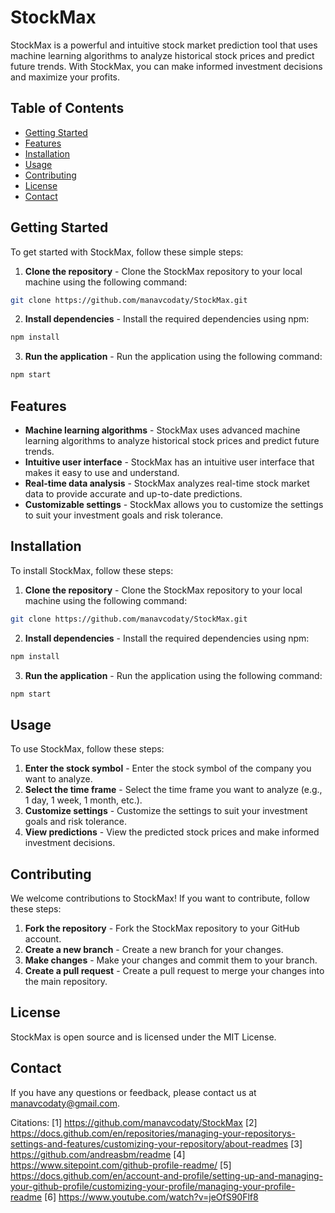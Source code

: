 StockMax
=============================

StockMax is a powerful and intuitive stock market prediction tool that uses machine learning algorithms to analyze historical stock prices and predict future trends. With StockMax, you can make informed investment decisions and maximize your profits.

Table of Contents
-----------------

* [Getting Started](#getting-started)
* [Features](#features)
* [Installation](#installation)
* [Usage](#usage)
* [Contributing](#contributing)
* [License](#license)
* [Contact](#contact)

Getting Started
---------------

To get started with StockMax, follow these simple steps:

1. **Clone the repository** - Clone the StockMax repository to your local machine using the following command:

```bash
git clone https://github.com/manavcodaty/StockMax.git
```

2. **Install dependencies** - Install the required dependencies using npm:

```bash
npm install
```

3. **Run the application** - Run the application using the following command:

```bash
npm start
```

Features
--------

* **Machine learning algorithms** - StockMax uses advanced machine learning algorithms to analyze historical stock prices and predict future trends.
* **Intuitive user interface** - StockMax has an intuitive user interface that makes it easy to use and understand.
* **Real-time data analysis** - StockMax analyzes real-time stock market data to provide accurate and up-to-date predictions.
* **Customizable settings** - StockMax allows you to customize the settings to suit your investment goals and risk tolerance.

Installation
------------

To install StockMax, follow these steps:

1. **Clone the repository** - Clone the StockMax repository to your local machine using the following command:

```bash
git clone https://github.com/manavcodaty/StockMax.git
```

2. **Install dependencies** - Install the required dependencies using npm:

```bash
npm install
```

3. **Run the application** - Run the application using the following command:

```bash
npm start
```

Usage
-----

To use StockMax, follow these steps:

1. **Enter the stock symbol** - Enter the stock symbol of the company you want to analyze.
2. **Select the time frame** - Select the time frame you want to analyze (e.g., 1 day, 1 week, 1 month, etc.).
3. **Customize settings** - Customize the settings to suit your investment goals and risk tolerance.
4. **View predictions** - View the predicted stock prices and make informed investment decisions.

Contributing
------------

We welcome contributions to StockMax! If you want to contribute, follow these steps:

1. **Fork the repository** - Fork the StockMax repository to your GitHub account.
2. **Create a new branch** - Create a new branch for your changes.
3. **Make changes** - Make your changes and commit them to your branch.
4. **Create a pull request** - Create a pull request to merge your changes into the main repository.

License
-------

StockMax is open source and is licensed under the MIT License.

Contact
-------

If you have any questions or feedback, please contact us at [manavcodaty@gmail.com](mailto:manavcodaty@gmail.com).

Citations:
[1] https://github.com/manavcodaty/StockMax
[2] https://docs.github.com/en/repositories/managing-your-repositorys-settings-and-features/customizing-your-repository/about-readmes
[3] https://github.com/andreasbm/readme
[4] https://www.sitepoint.com/github-profile-readme/
[5] https://docs.github.com/en/account-and-profile/setting-up-and-managing-your-github-profile/customizing-your-profile/managing-your-profile-readme
[6] https://www.youtube.com/watch?v=jeOfS90Flf8

